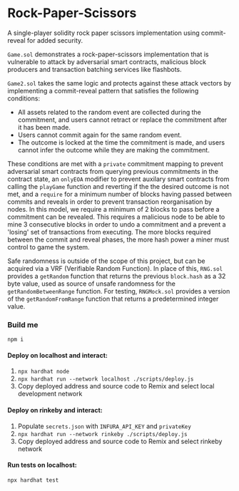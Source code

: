# Rock-Paper-Scissors
A single-player solidity rock paper scissors implementation using commit-reveal for added security.

``Game.sol`` demonstrates a rock-paper-scissors implementation that is vulnerable to attack by adversarial smart contracts, malicious block producers and transaction batching services like flashbots.

``Game2.sol`` takes the same logic and protects against these attack vectors by implementing a commit-reveal pattern that satisfies the following conditions:
- All assets related to the random event are collected during the commitment, and users cannot retract or replace the commitment after it has been made.
- Users cannot commit again for the same random event.
- The outcome is locked at the time the commitment is made, and users cannot infer the outcome while they are making the commitment. 

These conditions are met with a ``private`` commitment mapping to prevent adversarial smart contracts from querying previous commitments in the contract state, an ``onlyEOA`` modifier to prevent auxilary smart contracts from calling the ``playGame`` function and reverting if the the desired outcome is not met, and a ``require`` for a minimum number of blocks having passed between commits and reveals in order to prevent transaction reorganisation by nodes. 
In this model, we require a minimum of 2 blocks to pass before a commitment can be revealed. This requires a malicious node to be able to mine 3 consecutive blocks in order to undo a commitment and a prevent a 'losing' set of transactions from executing. The more blocks required between the commit and reveal phases, the more hash power a miner must control to game the system. 

Safe randomness is outside of the scope of this project, but can be acquired via a VRF (Verifiable Random Function). In place of this, ``RNG.sol`` provides a ``getRandom`` function that returns the previous ``block.hash`` as a 32 byte value, used as source of unsafe randomness for the ``getRandomBetweenRange`` function. For testing, ``RNGMock.sol`` provides a version  of the ``getRandomFromRange`` function that returns a predetermined integer value.

### Build me
```npm i```

#### Deploy on localhost and interact:
1. ```npx hardhat node```
2. ```npx hardhat run --network localhost ./scripts/deploy.js```
3. Copy deployed address and source code to Remix and select local development network

#### Deploy on rinkeby and interact:
1. Populate ``secrets.json`` with ``INFURA_API_KEY`` and ``privateKey``
2. ```npx hardhat run --network rinkeby ./scripts/deploy.js```
3. Copy deployed address and source code to Remix and select rinkeby network

#### Run tests on localhost:
```npx hardhat test```
